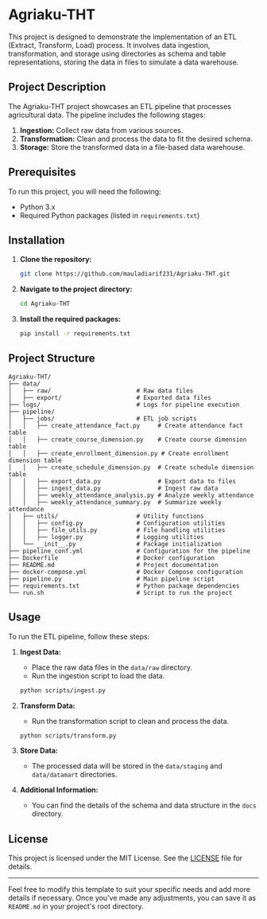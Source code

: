 # Agriaku-THT

This project is designed to demonstrate the implementation of an ETL (Extract, Transform, Load) process. It involves data ingestion, transformation, and storage using directories as schema and table representations, storing the data in files to simulate a data warehouse.

## Project Description

The Agriaku-THT project showcases an ETL pipeline that processes agricultural data. The pipeline includes the following stages:

1. **Ingestion:** Collect raw data from various sources.
2. **Transformation:** Clean and process the data to fit the desired schema.
3. **Storage:** Store the transformed data in a file-based data warehouse.

## Prerequisites

To run this project, you will need the following:

- Python 3.x
- Required Python packages (listed in `requirements.txt`)

## Installation

1. **Clone the repository:**
   ```bash
   git clone https://github.com/mauladiarif231/Agriaku-THT.git
   ```
2. **Navigate to the project directory:**
   ```bash
   cd Agriaku-THT
   ```
3. **Install the required packages:**
   ```bash
   pip install -r requirements.txt
   ```
## Project Structure

```
Agriaku-THT/
├── data/
│   ├── raw/                        # Raw data files
│   ├── export/                     # Exported data files
├── logs/                           # Logs for pipeline execution
├── pipeline/
│   ├── jobs/                       # ETL job scripts
│   │   ├── create_attendance_fact.py     # Create attendance fact table
│   │   ├── create_course_dimension.py    # Create course dimension table
│   │   ├── create_enrollment_dimension.py # Create enrollment dimension table
│   │   ├── create_schedule_dimension.py  # Create schedule dimension table
│   │   ├── export_data.py                # Export data to files
│   │   ├── ingest_data.py                # Ingest raw data
│   │   ├── weekly_attendance_analysis.py # Analyze weekly attendance
│   │   ├── weekly_attendance_summary.py  # Summarize weekly attendance
│   ├── utils/                      # Utility functions
│   │   ├── config.py               # Configuration utilities
│   │   ├── file_utils.py           # File handling utilities
│   │   ├── logger.py               # Logging utilities
│   └── __init__.py                 # Package initialization
├── pipeline_conf.yml               # Configuration for the pipeline
├── Dockerfile                      # Docker configuration
├── README.md                       # Project documentation
├── docker-compose.yml              # Docker Compose configuration
├── pipeline.py                     # Main pipeline script
├── requirements.txt                # Python package dependencies
└── run.sh                          # Script to run the project
```

## Usage

To run the ETL pipeline, follow these steps:

1. **Ingest Data:**
   - Place the raw data files in the `data/raw` directory.
   - Run the ingestion script to load the data.
   ```bash
   python scripts/ingest.py
   ```

2. **Transform Data:**
   - Run the transformation script to clean and process the data.
   ```bash
   python scripts/transform.py
   ```

3. **Store Data:**
   - The processed data will be stored in the `data/staging` and `data/datamart` directories.

4. **Additional Information:**
   - You can find the details of the schema and data structure in the `docs` directory.

## License

This project is licensed under the MIT License. See the [LICENSE](LICENSE) file for details.

---

Feel free to modify this template to suit your specific needs and add more details if necessary. Once you've made any adjustments, you can save it as `README.md` in your project's root directory.
